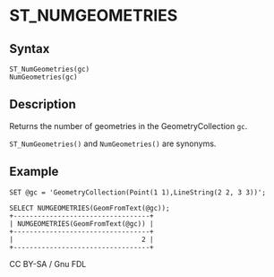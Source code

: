 
# ST_NUMGEOMETRIES

## Syntax


```
ST_NumGeometries(gc)
NumGeometries(gc)
```

## Description


Returns the number of geometries in the GeometryCollection `gc`.


`ST_NumGeometries()` and `NumGeometries()` are synonyms.


## Example


```
SET @gc = 'GeometryCollection(Point(1 1),LineString(2 2, 3 3))';

SELECT NUMGEOMETRIES(GeomFromText(@gc));
+----------------------------------+
| NUMGEOMETRIES(GeomFromText(@gc)) |
+----------------------------------+
|                                2 |
+----------------------------------+
```


CC BY-SA / Gnu FDL

